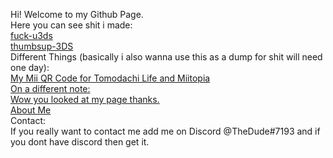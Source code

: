Hi! Welcome to my Github Page. <br />
Here you can see shit i made: <br />
<a href="https://github.com/TheDude617/fuck-u3DS">fuck-u3ds </a> <br />
<a href="https://github.com/TheDude617/thumbsup-3DS">thumbsup-3DS </a> <br />
Different Things (basically i also wanna use this as a dump for shit will need one day): <br />
<a href="miiqr.png">My Mii QR Code for Tomodachi Life and Miitopia <br />
On a different note: <br />
Wow you looked at my page thanks. <br />
<a href="aboutme.html">About Me</a> <br />
Contact: <br />
If you really want to contact me add me on Discord @TheDude#7193 and if you dont have discord then get it. <br />
